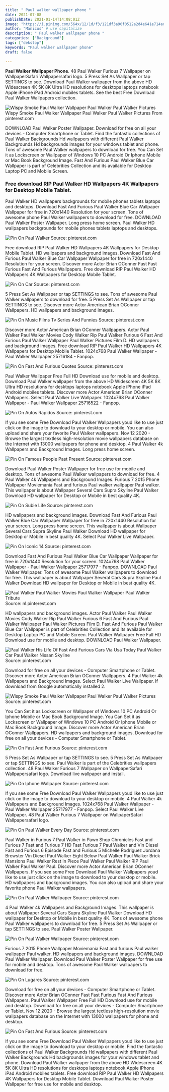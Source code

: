 ```yaml
---
title: " Paul walker wallpaper phone "
date: 2021-07-08
publishDate: 2021-01-14T14:08:01Z
image: "https://i.pinimg.com/564x/12/1d/f3/121df3a90f0512a2d4e641e714ad476c.jpg"
author: "Manicus" # use capitalize
description: " Paul walker wallpaper phone "
categories: ["Background"]
tags: ["dekstop"]
keywords: "Paul walker wallpaper phone"
draft: false

---
```



**Paul Walker Wallpaper Phone**. 48 Paul Walker Furious 7 Wallpaper on WallpaperSafari Wallpapersafari logo. 5 Press Set As Wallpaper or tap SETTINGS to see. Download Paul Walker wallpaper from the above HD Widescreen 4K 5K 8K Ultra HD resolutions for desktops laptops notebook Apple iPhone iPad Android mobiles tablets. See the best Free Download Paul Walker Wallpapers collection.

![Wispy Smoke Paul Walker Wallpaper Paul Walker Paul Walker Pictures](https://i.pinimg.com/originals/12/9f/97/129f9777b84d27452eb80d131b93089f.jpg "Wispy Smoke Paul Walker Wallpaper Paul Walker Paul Walker Pictures")
Wispy Smoke Paul Walker Wallpaper Paul Walker Paul Walker Pictures From pinterest.com


DOWNLOAD Paul Walker Poster Wallpaper. Download for free on all your devices - Computer Smartphone or Tablet. Find the fantastic collections of Paul Walker Backgrounds Hd wallpapers with different Paul Walker Backgrounds Hd backgrounds images for your windows tablet and phone. Tons of awesome Paul Walker wallpapers to download for free. You Can Set it as Lockscreen or Wallpaper of Windows 10 PC Android Or Iphone Mobile or Mac Book Background Image. Fast And Furious Paul Walker Blue Car Wallpaper is part of Celebrities Collection and its available for Desktop Laptop PC and Mobile Screen.

### Free download RIP Paul Walker HD Wallpapers 4K Wallpapers for Desktop Mobile Tablet.

Paul Walker HD wallpapers backgrounds for mobile phones tablets laptops and desktops. Download Fast And Furious Paul Walker Blue Car Wallpaper Wallpaper for free in 720x1440 Resolution for your screen. Tons of awesome phone Paul Walker wallpapers to download for free. DOWNLOAD Paul Walker Poster Wallpaper. Long press home screen. Paul Walker HD wallpapers backgrounds for mobile phones tablets laptops and desktops.


![Pin On Paul Walker](https://i.pinimg.com/564x/f9/c3/7d/f9c37d1149c1debe9a450e1008a45cfa.jpg "Pin On Paul Walker")
Source: pinterest.com

Free download RIP Paul Walker HD Wallpapers 4K Wallpapers for Desktop Mobile Tablet. HD wallpapers and background images. Download Fast And Furious Paul Walker Blue Car Wallpaper Wallpaper for free in 720x1440 Resolution for your screen. Discover more Actor Brian OConner Fast Fast Furious Fast And Furious Wallpapers. Free download RIP Paul Walker HD Wallpapers 4K Wallpapers for Desktop Mobile Tablet.

![Pin On Car](https://i.pinimg.com/736x/36/d0/1c/36d01c5181f671e1d36c39302817b7bf.jpg "Pin On Car")
Source: pinterest.com

5 Press Set As Wallpaper or tap SETTINGS to see. Tons of awesome Paul Walker wallpapers to download for free. 5 Press Set As Wallpaper or tap SETTINGS to see. Discover more Actor American Brian OConner Wallpapers. HD wallpapers and background images.

![Pin On Music Films Tv Series And Funnies](https://i.pinimg.com/originals/36/4b/05/364b05e1defb535485a48353cbde5085.jpg "Pin On Music Films Tv Series And Funnies")
Source: pinterest.com

Discover more Actor American Brian OConner Wallpapers. Actor Paul Walker Paul Walker Movies Cody Walker Rip Paul Walker Furious 6 Fast And Furious Paul Walker Wallpaper Paul Walker Pictures Film D. HD wallpapers and background images. Free download RIP Paul Walker HD Wallpapers 4K Wallpapers for Desktop Mobile Tablet. 1024x768 Paul Walker Wallpaper - Paul Walker Wallpaper 25716184 - Fanpop.

![Pin On Fast And Furious Quotes](https://i.pinimg.com/originals/00/e4/7f/00e47fe5fbac5b3a43baaeed3741aed8.jpg "Pin On Fast And Furious Quotes")
Source: pinterest.com

Paul Walker Wallpaper Free Full HD Download use for mobile and desktop. Download Paul Walker wallpaper from the above HD Widescreen 4K 5K 8K Ultra HD resolutions for desktops laptops notebook Apple iPhone iPad Android mobiles tablets. Discover more Actor American Brian OConner Wallpapers. Select Paul Walker Live Wallpaper. 1024x768 Paul Walker Wallpaper - Paul Walker Wallpaper 25716522 - Fanpop.

![Pin On Autos Rapidos](https://i.pinimg.com/originals/48/2f/2d/482f2da9def4a84417c503b8b5399d07.jpg "Pin On Autos Rapidos")
Source: pinterest.com

If you see some Free Download Paul Walker Wallpapers youd like to use just click on the image to download to your desktop or mobile. You can also upload and share your favorite Paul Walker wallpapers. Nov 12 2020 - Browse the largest textless high-resolution movie wallpapers database on the Internet with 13000 wallpapers for phone and desktop. 4 Paul Walker 4k Wallpapers and Background Images. Long press home screen.

![Pin On Famous People Past Present](https://i.pinimg.com/originals/30/cd/d9/30cdd9da5fc31bccd2c47fd3db2ef9fb.jpg "Pin On Famous People Past Present")
Source: pinterest.com

Download Paul Walker Poster Wallpaper for free use for mobile and desktop. Tons of awesome Paul Walker wallpapers to download for free. 4 Paul Walker 4k Wallpapers and Background Images. Furious 7 2015 Phone Wallpaper Moviemania Fast and furious Paul walker wallpaper Paul walker. This wallpaper is about Wallpaper Several Cars Supra Skyline Paul Walker Download HD wallpaper for Desktop or Mobile in best quality 4K.

![Pin On Subie Life](https://i.pinimg.com/736x/1b/fa/65/1bfa65e0a0cf1ab8e71e4bafd11ea159--rip-paul-walker-iphone-wallpaper.jpg "Pin On Subie Life")
Source: pinterest.com

HD wallpapers and background images. Download Fast And Furious Paul Walker Blue Car Wallpaper Wallpaper for free in 720x1440 Resolution for your screen. Long press home screen. This wallpaper is about Wallpaper Several Cars Supra Skyline Paul Walker Download HD wallpaper for Desktop or Mobile in best quality 4K. Select Paul Walker Live Wallpaper.

![Pin On Iconic 14](https://i.pinimg.com/736x/78/b1/55/78b155c184469591251698dab768ef2b.jpg "Pin On Iconic 14")
Source: pinterest.com

Download Fast And Furious Paul Walker Blue Car Wallpaper Wallpaper for free in 720x1440 Resolution for your screen. 1024x768 Paul Walker Wallpaper - Paul Walker Wallpaper 25717977 - Fanpop. DOWNLOAD Paul Walker Wallpaper. Tons of awesome Paul Walker wallpapers to download for free. This wallpaper is about Wallpaper Several Cars Supra Skyline Paul Walker Download HD wallpaper for Desktop or Mobile in best quality 4K.

![Paul Walker Paul Walker Movies Paul Walker Wallpaper Paul Walker Tribute](https://i.pinimg.com/originals/b6/53/b7/b653b7d31935540cc9898c7b4491e914.jpg "Paul Walker Paul Walker Movies Paul Walker Wallpaper Paul Walker Tribute")
Source: nl.pinterest.com

HD wallpapers and background images. Actor Paul Walker Paul Walker Movies Cody Walker Rip Paul Walker Furious 6 Fast And Furious Paul Walker Wallpaper Paul Walker Pictures Film D. Fast And Furious Paul Walker Blue Car Wallpaper is part of Celebrities Collection and its available for Desktop Laptop PC and Mobile Screen. Paul Walker Wallpaper Free Full HD Download use for mobile and desktop. DOWNLOAD Paul Walker Wallpaper.

![Paul Walker His Life Of Fast And Furious Cars Via Usa Today Paul Walker Car Paul Walker Nissan Skyline](https://i.pinimg.com/originals/32/cc/84/32cc84a6aa89e74474496c684b652f76.jpg "Paul Walker His Life Of Fast And Furious Cars Via Usa Today Paul Walker Car Paul Walker Nissan Skyline")
Source: pinterest.com

Download for free on all your devices - Computer Smartphone or Tablet. Discover more Actor American Brian OConner Wallpapers. 4 Paul Walker 4k Wallpapers and Background Images. Select Paul Walker Live Wallpaper. If download from Google automatically installed 2.

![Wispy Smoke Paul Walker Wallpaper Paul Walker Paul Walker Pictures](https://i.pinimg.com/originals/12/9f/97/129f9777b84d27452eb80d131b93089f.jpg "Wispy Smoke Paul Walker Wallpaper Paul Walker Paul Walker Pictures")
Source: pinterest.com

You Can Set it as Lockscreen or Wallpaper of Windows 10 PC Android Or Iphone Mobile or Mac Book Background Image. You Can Set it as Lockscreen or Wallpaper of Windows 10 PC Android Or Iphone Mobile or Mac Book Background Image. Discover more Actor American Brian OConner Wallpapers. HD wallpapers and background images. Download for free on all your devices - Computer Smartphone or Tablet.

![Pin On Fast And Furious](https://i.pinimg.com/originals/4d/14/27/4d14274d3006af944977edf201f2ecc3.jpg "Pin On Fast And Furious")
Source: pinterest.com

5 Press Set As Wallpaper or tap SETTINGS to see. 5 Press Set As Wallpaper or tap SETTINGS to see. Paul Walker is part of the Celebrities wallpapers collection. 48 Paul Walker Furious 7 Wallpaper on WallpaperSafari Wallpapersafari logo. Download live wallpaper and install.

![Pin On Iphone Wallpaper](https://i.pinimg.com/originals/cf/ce/ac/cfceac1dabd6df060b2ba0ed0e67fcfd.jpg "Pin On Iphone Wallpaper")
Source: pinterest.com

If you see some Free Download Paul Walker Wallpapers youd like to use just click on the image to download to your desktop or mobile. 4 Paul Walker 4k Wallpapers and Background Images. 1024x768 Paul Walker Wallpaper - Paul Walker Wallpaper 25717977 - Fanpop. Select Paul Walker Live Wallpaper. 48 Paul Walker Furious 7 Wallpaper on WallpaperSafari Wallpapersafari logo.

![Pin On Paul Walker Every Day](https://i.pinimg.com/originals/5b/bc/d2/5bbcd28cffbdbfb8462214f19b6391e4.jpg "Pin On Paul Walker Every Day")
Source: pinterest.com

Paul Walker in Furious 7 Paul Walker in Pawn Shop Chronicles Fast and Furious 7 Fast and Furious 7 HD Fast Furious 7 Paul Walker and Vin Diesel Fast and Furious 6 Episode Fast and Furious 5 Michelle Rodriguez Jordana Brewster Vin Diesel Paul Walker Eight Below Paul Walker Paul Walker Brick Mansions Paul Walker Rest In Piece Paul Walker Paul Walker RIP Paul Walker Paul Walker Paul. Discover more Actor American Brian OConner Wallpapers. If you see some Free Download Paul Walker Wallpapers youd like to use just click on the image to download to your desktop or mobile. HD wallpapers and background images. You can also upload and share your favorite phone Paul Walker wallpapers.

![Pin On Paul Walker Wallpaper](https://i.pinimg.com/564x/db/3d/5e/db3d5e9fb808a18b26e6d4c93009f1d2.jpg "Pin On Paul Walker Wallpaper")
Source: pinterest.com

4 Paul Walker 4k Wallpapers and Background Images. This wallpaper is about Wallpaper Several Cars Supra Skyline Paul Walker Download HD wallpaper for Desktop or Mobile in best quality 4K. Tons of awesome phone Paul Walker wallpapers to download for free. 5 Press Set As Wallpaper or tap SETTINGS to see. Paul Walker Poster Wallpaper.

![Pin On Paul Walker Wallpaper](https://i.pinimg.com/736x/71/5a/94/715a945872780af1d1901b7450586da9.jpg "Pin On Paul Walker Wallpaper")
Source: pinterest.com

Furious 7 2015 Phone Wallpaper Moviemania Fast and furious Paul walker wallpaper Paul walker. HD wallpapers and background images. DOWNLOAD Paul Walker Wallpaper. Download Paul Walker Poster Wallpaper for free use for mobile and desktop. Tons of awesome Paul Walker wallpapers to download for free.

![Pin On Lugares](https://i.pinimg.com/originals/69/7f/f5/697ff5d53117acd1dcaa71ed54fcf258.jpg "Pin On Lugares")
Source: pinterest.com

Download for free on all your devices - Computer Smartphone or Tablet. Discover more Actor Brian OConner Fast Fast Furious Fast And Furious Wallpapers. Paul Walker Wallpaper Free Full HD Download use for mobile and desktop. Download for free on all your devices - Computer Smartphone or Tablet. Nov 12 2020 - Browse the largest textless high-resolution movie wallpapers database on the Internet with 13000 wallpapers for phone and desktop.

![Pin On Fast And Furious](https://i.pinimg.com/564x/12/1d/f3/121df3a90f0512a2d4e641e714ad476c.jpg "Pin On Fast And Furious")
Source: pinterest.com

If you see some Free Download Paul Walker Wallpapers youd like to use just click on the image to download to your desktop or mobile. Find the fantastic collections of Paul Walker Backgrounds Hd wallpapers with different Paul Walker Backgrounds Hd backgrounds images for your windows tablet and phone. Download Paul Walker wallpaper from the above HD Widescreen 4K 5K 8K Ultra HD resolutions for desktops laptops notebook Apple iPhone iPad Android mobiles tablets. Free download RIP Paul Walker HD Wallpapers 4K Wallpapers for Desktop Mobile Tablet. Download Paul Walker Poster Wallpaper for free use for mobile and desktop.

